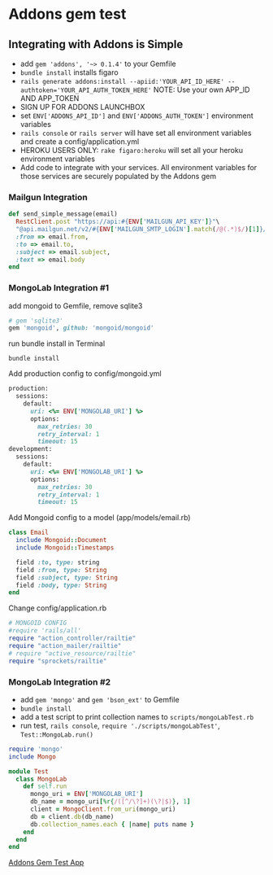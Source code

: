 # Addons gem test

## Integrating with Addons is Simple

* add `gem 'addons', '~> 0.1.4'` to your Gemfile
* `bundle install` installs figaro
* `rails generate addons:install --apiid:'YOUR_API_ID_HERE' --authtoken='YOUR_API_AUTH_TOKEN_HERE'` NOTE: Use your own APP_ID AND APP_TOKEN
* SIGN UP FOR ADDONS LAUNCHBOX
* set `ENV['ADDONS_API_ID']` and `ENV['ADDONS_AUTH_TOKEN']` environment variables
* `rails console` or `rails server` will have set all environment variables and create a config/application.yml
* HEROKU USERS ONLY: `rake figaro:heroku` will set all your heroku environment variables
* Add code to integrate with your services. All environment variables for those services are securely populated by the Addons gem

### Mailgun Integration

```ruby
def send_simple_message(email)
  RestClient.post "https://api:#{ENV['MAILGUN_API_KEY']}"\
  "@api.mailgun.net/v2/#{ENV['MAILGUN_SMTP_LOGIN'].match(/@(.*)$/)[1]}/messages",
  :from => email.from,
  :to => email.to,
  :subject => email.subject,
  :text => email.body
end
````

### MongoLab Integration #1

add mongoid to Gemfile, remove sqlite3
```ruby
# gem 'sqlite3'
gem 'mongoid', github: 'mongoid/mongoid'
```

run bundle install in Terminal
```shell
bundle install
```

Add production config to config/mongoid.yml
````ruby
production:
  sessions:
    default:
      uri: <%= ENV['MONGOLAB_URI'] %>
      options:
        max_retries: 30
        retry_interval: 1
        timeout: 15
development:
  sessions:
    default:
      uri: <%= ENV['MONGOLAB_URI'] %>
      options:
        max_retries: 30
        retry_interval: 1
        timeout: 15
````

Add Mongoid config to a model (app/models/email.rb)
```ruby
class Email
  include Mongoid::Document
  include Mongoid::Timestamps

  field :to, type: string
  field :from, type: String
  field :subject, type: String
  field :body, type: String
end

```

Change config/application.rb
```ruby
# MONGOID CONFIG
#require 'rails/all'
require "action_controller/railtie"
require "action_mailer/railtie"
# require "active_resource/railtie"
require "sprockets/railtie"
```

### MongoLab Integration #2

* add `gem 'mongo'` and `gem 'bson_ext'` to Gemfile
* `bundle install`
* add a test script to print collection names to `scripts/mongoLabTest.rb`
* run test, `rails console`, `require './scripts/mongoLabTest'`, `Test::MongoLab.run()`

````ruby
require 'mongo'
include Mongo

module Test
  class MongoLab
    def self.run
      mongo_uri = ENV['MONGOLAB_URI']
      db_name = mongo_uri[%r{/([^/\?]+)(\?|$)}, 1]
      client = MongoClient.from_uri(mongo_uri)
      db = client.db(db_name)
      db.collection_names.each { |name| puts name }
    end
  end
end
````

<a href="http://addons-gem-test.herokuapp.com/" target="_blank">Addons Gem Test App</a>

